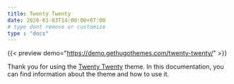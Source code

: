 ```yaml
---
title: Twenty Twenty
date: 2020-01-03T14:00:00+07:00
# type dont remove or customize
type : "docs"
---
```


{{< preview demo="https://demo.gethugothemes.com/twenty-twenty/" >}}

Thank you for using the [Twenty Twenty](https://gethugothemes.com/themes/twenty-twenty/) theme. In this documentation, you can find information about the theme and how to use it.